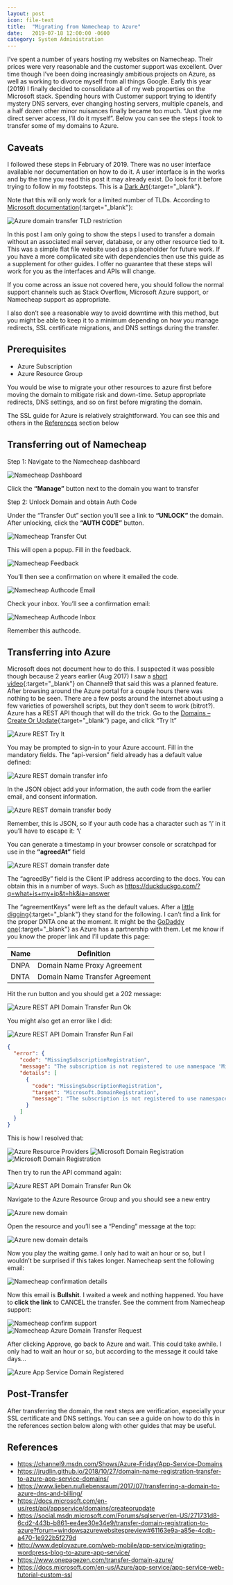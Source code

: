 ```yaml
---
layout: post
icon: file-text
title:  "Migrating from Namecheap to Azure"
date:   2019-07-18 12:00:00 -0600
category: System Administration
---
```


I’ve spent a number of years hosting my websites on Namecheap. Their prices were very reasonable and the customer support was excellent. Over time though I’ve been doing increasingly ambitious projects on Azure, as well as working to divorce myself from all things Google. Early this year (2019) I finally decided to consolidate all of my web properties on the Microsoft stack. Spending hours with Customer support trying to identify mystery DNS servers, ever changing hosting servers, multiple cpanels, and a half dozen other minor nuisances finally became too much. “Just give me direct server access, I’ll do it myself”. Below you can see the steps I took to transfer some of my domains to Azure.

## Caveats

I followed these steps in February of 2019. There was no user interface available nor documentation on how to do it. A user interface is in the works and by the time you read this post it may already exist. Do look for it before trying to follow in my footsteps. This is a [Dark Art](https://en.wiktionary.org/wiki/black_art#English){:target="_blank"}.

Note that this will only work for a limited number of TLDs. According to [Microsoft documentation](https://docs.microsoft.com/en-us/azure/app-service/manage-custom-dns-buy-domain#buy-the-domain){:target="_blank"}:

<img src="/media-library/azure/azure-domain-transfer-tld-restriction.png" alt="Azure domain transfer TLD restriction">

In this post I am only going to show the steps I used to transfer a domain without an associated mail server, database, or any other resource tied to it. This was a simple flat file website used as a placeholder for future work. If you have a more complicated site with dependencies then use this guide as a supplement for other guides. I offer no guarantee that these steps will work for you as the interfaces and APIs will change.

If you come across an issue not covered here, you should follow the normal support channels such as Stack Overflow, Microsoft Azure support, or Namecheap support as appropriate.

I also don’t see a reasonable way to avoid downtime with this method, but you might be able to keep it to a minimum depending on how you manage redirects, SSL certificate migrations, and DNS settings during the transfer.

## Prerequisites

- Azure Subscription
- Azure Resource Group

You would be wise to migrate your other resources to azure first before moving the domain to mitigate risk and down-time. Setup appropriate redirects, DNS settings, and so on first before migrating the domain.

The SSL guide for Azure is relatively straightforward. You can see this and others in the [References](#references) section below

## Transferring out of Namecheap

Step 1: Navigate to the Namecheap dashboard

<img src="/media-library/azure/namecheap-dashboard.png" alt="Namecheap Dashboard">

Click the **“Manage”** button next to the domain you want to transfer

Step 2: Unlock Domain and obtain Auth Code

Under the “Transfer Out” section you’ll see a link to **“UNLOCK”** the domain. After unlocking, click the **“AUTH CODE”** button.

<img src="/media-library/azure/namecheap-transfer-out.png" alt="Namecheap Transfer Out">

This will open a popup. Fill in the feedback.

<img src="/media-library/azure/namecheap-feedback.png" alt="Namecheap Feedback">

You’ll then see a confirmation on where it emailed the code.

<img src="/media-library/azure/namecheap-authcode-email.png" alt="Namecheap Authcode Email">

Check your inbox. You’ll see a confirmation email:

<img src="/media-library/azure/namecheap-authcode-inbox.png" alt="Namecheap Authcode Inbox">

Remember this authcode.

## Transferring into Azure

Microsoft does not document how to do this. I suspected it was possible though because 2 years earlier (Aug 2017) I saw a [short video](https://channel9.msdn.com/Shows/Azure-Friday/App-Service-Domains){:target="_blank"} on Channel9 that said this was a planned feature. After browsing around the Azure portal for a couple hours there was nothing to be seen. There are a few posts around the internet about using a few varieties of powershell scripts, but they don’t seem to work (bitrot?). Azure has a REST API though that will do the trick. Go to the [Domains – Create Or Update](https://docs.microsoft.com/en-us/rest/api/appservice/domains/createorupdate){:target="_blank"} page, and click “Try It”

<img src="/media-library/azure/azure-rest-api-tryit.png" alt="Azure REST Try It">

You may be prompted to sign-in to your Azure account. Fill in the mandatory fields. The “api-version” field already has a default value defined:

<img src="/media-library/azure/azure-rest-domain-transfer-info.png" alt="Azure REST domain transfer info">

In the JSON object add your information, the auth code from the earlier email, and consent information.

<img src="/media-library/azure/azure-rest-domain-transfer-body.png" alt="Azure REST domain transfer body">

Remember, this is JSON, so if your auth code has a character such as ‘\’ in it you’ll have to escape it: ‘\\’

You can generate a timestamp in your browser console or scratchpad for use in the **“agreedAt”** field

<img src="/media-library/azure/azure-rest-domain-transfer-date.png" alt="Azure REST domain transfer date">

The “agreedBy” field is the Client IP address according to the docs. You can obtain this in a number of ways. Such as <https://duckduckgo.com/?q=what+is+my+ip&t=hk&ia=answer>

The “agreementKeys” were left as the default values. After a [little digging](https://docs.microsoft.com/en-us/rest/api/appservice/topleveldomains/listagreements#tldlegalagreement){:target="_blank"} they stand for the following. I can’t find a link for the proper DNTA one at the moment. It might be the [GoDaddy one](https://www.godaddy.com/legal/agreements/domain-name-transfer-agreement){:target="_blank"} as Azure has a partnership with them. Let me know if you know the proper link and I’ll update this page:

| Name | Definition                     |
|------|--------------------------------|
| DNPA | Domain Name Proxy Agreement    |
| DNTA | Domain Name Transfer Agreement |

Hit the run button and you should get a 202 message:

<img src="/media-library/azure/azure-rest-api-domain-transfer-run-ok.png" alt="Azure REST API Domain Transfer Run Ok">

You might also get an error like I did:

<img src="/media-library/azure/azure-rest-api-domain-transfer-run-fail.png" alt="Azure REST API Domain Transfer Run Fail">

```json
{
  "error": {
    "code": "MissingSubscriptionRegistration",
    "message": "The subscription is not registered to use namespace 'Microsoft.DomainRegistration'. See https://aka.ms/rps-not-found for how to register subscriptions.",
    "details": [
      {
        "code": "MissingSubscriptionRegistration",
        "target": "Microsoft.DomainRegistration",
        "message": "The subscription is not registered to use namespace 'Microsoft.DomainRegistration'. See https://aka.ms/rps-not-found for how to register subscriptions."
      }
    ]
  }
}
```

This is how I resolved that:

<img src="/media-library/azure/azure-resource-providers.png" alt="Azure Resource Providers">

<img src="/media-library/azure/microsoft-domain-registration-1.png" alt="Microsoft Domain Registration">

<img src="/media-library/azure/microsoft-domain-registration-2.png" alt="Microsoft Domain Registration">

Then try to run the API command again:

<img src="/media-library/azure/azure-rest-api-domain-transfer-run-ok.png" alt="Azure REST API Domain Transfer Run Ok">

Navigate to the Azure Resource Group and you should see a new entry

<img src="/media-library/azure/arg-new-domain.png" alt="Azure new domain">

Open the resource and you’ll see a “Pending” message at the top:

<img src="/media-library/azure/arg-new-domain-details.png" alt="Azure new domain details">

Now you play the waiting game. I only had to wait an hour or so, but I wouldn’t be surprised if this takes longer. Namecheap sent the following email:

<img src="/media-library/azure/namecheap-confirm.png" alt="Namecheap confirmation details">

Now this email is **Bullshit**. I waited a week and nothing happened. You have to **click the link** to CANCEL the transfer. See the comment from Namecheap support:

<img src="/media-library/azure/namecheap-confirm-support.jpg" alt="Namecheap confirm support">

<img src="/media-library/azure/namecheap-azure-domain-transfer-request.png" alt="Namecheap Azure Domain Transfer Request">

After clicking Approve, go back to Azure and wait. This could take awhile. I only had to wait an hour or so, but according to the message it could take days…

<img src="/media-library/azure/azure-app-service-domain-registered.png" alt="Azure App Service Domain Registered">

## Post-Transfer

After transferring the domain, the next steps are verification, especially your SSL certificate and DNS settings. You can see a guide on how to do this in the references section below along with other guides that may be useful.

## References

- <https://channel9.msdn.com/Shows/Azure-Friday/App-Service-Domains>
- <https://jrudlin.github.io/2018/10/27/domain-name-registration-transfer-to-azure-app-service-domains/>
- <https://www.lieben.nu/liebensraum/2017/07/transferring-a-domain-to-azure-dns-and-billing/>
- <https://docs.microsoft.com/en-us/rest/api/appservice/domains/createorupdate>
- <https://social.msdn.microsoft.com/Forums/sqlserver/en-US/271731d8-6cd2-443b-b861-ee4ee30e34e9/transfer-domain-registration-to-azure?forum=windowsazurewebsitespreview#61163e9a-a85e-4cdb-a470-1e922b5f279d>
- <http://www.deployazure.com/web-mobile/app-service/migrating-wordpress-blog-to-azure-app-service/>
- <https://www.onepagezen.com/transfer-domain-azure/>
- <https://docs.microsoft.com/en-us/Azure/app-service/app-service-web-tutorial-custom-ssl>
